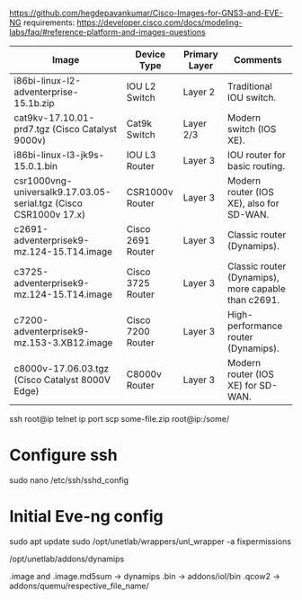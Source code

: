 https://github.com/hegdepavankumar/Cisco-Images-for-GNS3-and-EVE-NG
requirements: https://developer.cisco.com/docs/modeling-labs/faq/#reference-platform-and-images-questions

| Image                                                            | Device Type       | Primary Layer | Comments                                            |
|------------------------------------------------------------------|-------------------|---------------|-----------------------------------------------------|
| i86bi-linux-l2-adventerprise-15.1b.zip                           | IOU L2 Switch     | Layer 2       | Traditional IOU switch.                             |
| cat9kv-17.10.01-prd7.tgz (Cisco Catalyst 9000v)                  | Cat9k Switch      | Layer 2/3     | Modern switch (IOS XE).                             |
| i86bi-linux-l3-jk9s-15.0.1.bin                                   | IOU L3 Router     | Layer 3       | IOU router for basic routing.                       |
| csr1000vng-universalk9.17.03.05-serial.tgz (Cisco CSR1000v 17.x) | CSR1000v Router   | Layer 3       | Modern router (IOS XE), also for SD-WAN.            |
| c2691-adventerprisek9-mz.124-15.T14.image                        | Cisco 2691 Router | Layer 3       | Classic router (Dynamips).                          |
| c3725-adventerprisek9-mz.124-15.T14.image                        | Cisco 3725 Router | Layer 3       | Classic router (Dynamips), more capable than c2691. |
| c7200-adventerprisek9-mz.153-3.XB12.image                        | Cisco 7200 Router | Layer 3       | High-performance router (Dynamips).                 |
| c8000v-17.06.03.tgz (Cisco Catalyst 8000V Edge)                  | C8000v Router     | Layer 3       | Modern router (IOS XE) for SD-WAN.                  |

ssh root@ip
telnet ip port
scp some-file.zip root@ip:/some/


# Configure ssh
sudo nano /etc/ssh/sshd_config

# Initial Eve-ng config

sudo apt update
sudo /opt/unetlab/wrappers/unl_wrapper -a fixpermissions

/opt/unetlab/addons/dynamips

.image and .image.md5sum -> dynamips
.bin -> addons/iol/bin
.qcow2 -> addons/quemu/respective_file_name/


